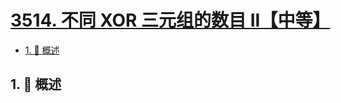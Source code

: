 # [3514. 不同 XOR 三元组的数目 II【中等】](https://github.com/Tdahuyou/TNotes.leetcode/tree/main/notes/3514.%20%E4%B8%8D%E5%90%8C%20XOR%20%E4%B8%89%E5%85%83%E7%BB%84%E7%9A%84%E6%95%B0%E7%9B%AE%20II%E3%80%90%E4%B8%AD%E7%AD%89%E3%80%91)

<!-- region:toc -->

- [1. 📝 概述](#1--概述)

<!-- endregion:toc -->

## 1. 📝 概述
